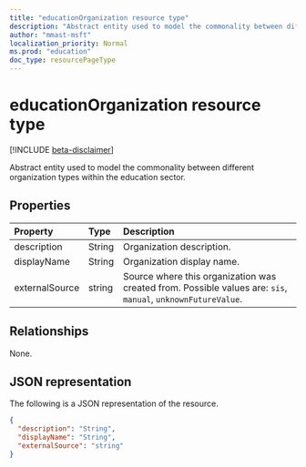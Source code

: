 ```yaml
---
title: "educationOrganization resource type"
description: "Abstract entity used to model the commonality between different organization types within the education sector.  "
author: "mmast-msft"
localization_priority: Normal
ms.prod: "education"
doc_type: resourcePageType
---
```


# educationOrganization resource type

[!INCLUDE [beta-disclaimer](../../includes/beta-disclaimer.md)]

Abstract entity used to model the commonality between different organization types within the education sector.  

## Properties
| Property	   | Type	|Description|
|:---------------|:--------|:----------|
|description|String| Organization description.|
|displayName|String| Organization display name.|
|externalSource|string| Source where this organization was created from. Possible values are: `sis`, `manual`, `unknownFutureValue`.|

## Relationships
None.


## JSON representation

The following is a JSON representation of the resource.

<!-- {
  "blockType": "resource",
  "optionalProperties": [

  ],
  "@odata.type": "microsoft.graph.educationOrganization"
}-->

```json
{
  "description": "String",
  "displayName": "String",
  "externalSource": "string"
}

```

<!-- uuid: 8fcb5dbc-d5aa-4681-8e31-b001d5168d79
2015-10-25 14:57:30 UTC -->
<!--
{
  "type": "#page.annotation",
  "description": "educationOrganization resource",
  "keywords": "",
  "section": "documentation",
  "tocPath": "",
  "suppressions": []
}
-->
